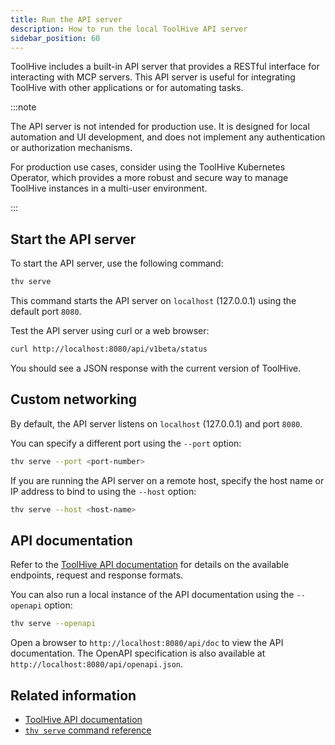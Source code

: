 ```yaml
---
title: Run the API server
description: How to run the local ToolHive API server
sidebar_position: 60
---
```


ToolHive includes a built-in API server that provides a RESTful interface for
interacting with MCP servers. This API server is useful for integrating ToolHive
with other applications or for automating tasks.

:::note

The API server is not intended for production use. It is designed for local
automation and UI development, and does not implement any authentication or
authorization mechanisms.

For production use cases, consider using the ToolHive Kubernetes Operator, which
provides a more robust and secure way to manage ToolHive instances in a
multi-user environment.

:::

## Start the API server

To start the API server, use the following command:

```bash
thv serve
```

This command starts the API server on `localhost` (127.0.0.1) using the default
port `8080`.

Test the API server using curl or a web browser:

```bash
curl http://localhost:8080/api/v1beta/status
```

You should see a JSON response with the current version of ToolHive.

## Custom networking

By default, the API server listens on `localhost` (127.0.0.1) and port `8080`.

You can specify a different port using the `--port` option:

```bash
thv serve --port <port-number>
```

If you are running the API server on a remote host, specify the host name or IP
address to bind to using the `--host` option:

```bash
thv serve --host <host-name>
```

## API documentation

Refer to the [ToolHive API documentation](../reference/api.mdx) for details on
the available endpoints, request and response formats.

You can also run a local instance of the API documentation using the `--openapi`
option:

```bash
thv serve --openapi
```

Open a browser to `http://localhost:8080/api/doc` to view the API documentation.
The OpenAPI specification is also available at
`http://localhost:8080/api/openapi.json`.

## Related information

- [ToolHive API documentation](../reference/api.mdx)
- [`thv serve` command reference](../reference/cli/thv_serve.md)
